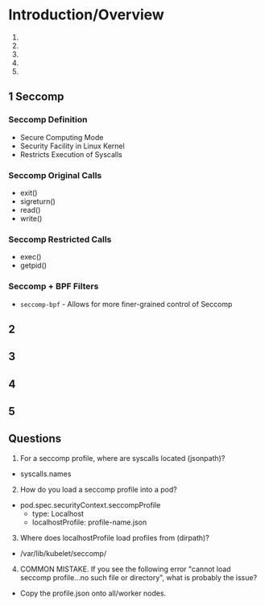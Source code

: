 # Introduction/Overview

1) 
2)
3) 
4)
5)


## 1 Seccomp 

### Seccomp Definition
- Secure Computing Mode 
- Security Facility in Linux Kernel
- Restricts Execution of Syscalls

### Seccomp Original Calls
- exit()
- sigreturn()
- read()
- write()

### Seccomp Restricted Calls
- exec()
- getpid()

### Seccomp + BPF Filters
- `seccomp-bpf` - Allows for more finer-grained control of Seccomp 

## 2 

## 3

## 4

## 5

## Questions
1) For a seccomp profile, where are syscalls located (jsonpath)? 
- syscalls.names

2) How do you load a seccomp profile into a pod?
  - pod.spec.securityContext.seccompProfile
    - type: Localhost
    - localhostProfile: profile-name.json

3) Where does localhostProfile load profiles from (dirpath)?
  - /var/lib/kubelet/seccomp/

4) COMMON MISTAKE. If you see the following error "cannot load seccomp profile...no such file or directory", what is probably the issue?
- Copy the profile.json onto all/worker nodes.
